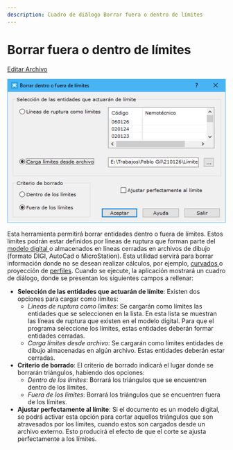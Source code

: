 ```yaml
---
description: Cuadro de diálogo Borrar fuera o dentro de límites
---
```


# Borrar fuera o dentro de límites

[Editar Archivo](../fichas-de-herramientas/ficha-de-herramientas-editar/editar-archivo.md)

![Cuadro de di&#xE1;logo Borrar fuera o dentro de l&#xED;mites](../../.gitbook/assets/image%20%2840%29.png)

Esta herramienta permitirá borrar entidades dentro o fuera de límites. Estos límites podrán estar definidos por líneas de ruptura que forman parte del [modelo digital ](../como.../como-triangulacion.md)o almacenados en líneas cerradas en archivos de dibujo \(formato DIGI, AutoCad o MicroStation\). Esta utilidad servirá para borrar información donde no se desean realizar cálculos, por ejemplo, [curvados ](../como.../como-curvado.md)o proyección de [perfiles](../como.../como-perfiles.md). Cuando se ejecute, la aplicación mostrará un cuadro de diálogo, donde se presentan los siguientes campos a rellenar:

* **Selección de las entidades que actuarán de límite**: Existen dos opciones para cargar como límites:
  * _Líneas de ruptura como límites_: Se cargarán como límites las entidades que se seleccionen en la lista. En esta lista se muestran las líneas de ruptura que existen en el modelo digital. Para que el programa seleccione los límites, estas entidades deberán formar entidades cerradas.
  * _Carga límites desde archivo_: Se cargarán como límites entidades de dibujo almacenadas en algún archivo. Estas entidades deberán estar cerradas.
* **Criterio de borrado**: El criterio de borrado indicará el lugar donde se borrarán triángulos, habiendo dos opciones:
  * _Dentro de los límites_: Borrará los triángulos que se encuentren dentro de los límites.
  * _Fuera de los límites_: Borrará los triángulos que se encuentren fuera de los límites.
* **Ajustar perfectamente al límite**: Si el documento es un modelo digital, se podrá activar esta opción para cortar aquellos triángulos que son atravesados por los límites, cuando estos son cargados desde un archivo externo. Esto producirá el efecto de que el corte se ajusta perfectamente a los límites.

